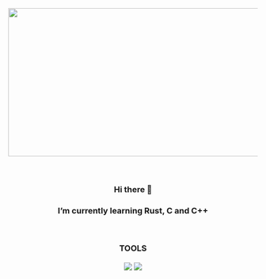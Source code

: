 <div align="center">
  <img src="https://media.giphy.com/media/dWesBcTLavkZuG35MI/giphy.gif" width="600" height="300" align="center"/>
</div>
<div align="center">
  <img src="https://komarev.com/ghpvc/?username=brunoliratm&style=flat-square&color=blue" alt="" align="center"/>
<div>
  
</br>
</br>

### Hi there 👋</br>
### I’m currently learning Rust, C and C++
</br>
<div align="center">
  <h3 align="center">TOOLS</h3>
  <img src=https://user-images.githubusercontent.com/114788642/220455203-84a9b48f-bcf3-4497-bc3e-b2bbcd46baaf.png align="center">
  <img src=https://user-images.githubusercontent.com/114788642/220455906-a23e0df0-1c36-4c6f-83c4-b59c4f2ed2cc.png align="center">
</div>







<!--
**brunoliratm/brunoliratm** is a ✨ _special_ ✨ repository because its `README.md` (this file) appears on your GitHub profile.
[![trophy](https://github-profile-trophy.vercel.app/?username=brunoliratm&theme=onedark)](https://github.com/ryo-ma/github-profile-trophy)
Here are some ideas to get you started:

-->
